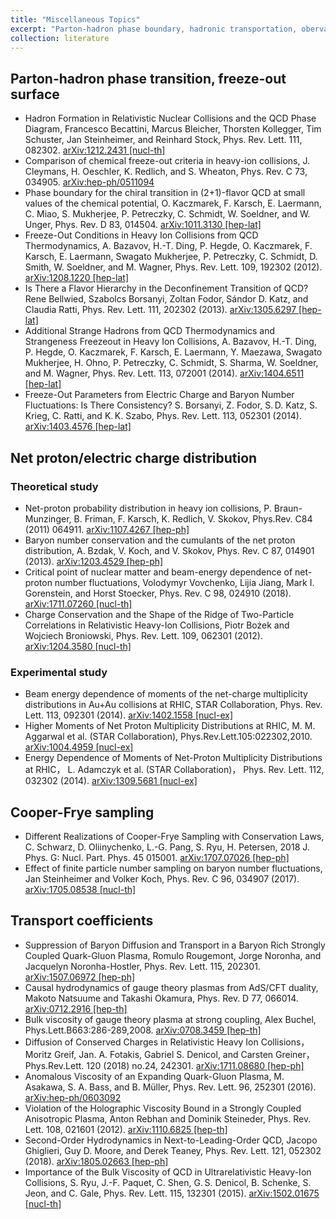 ```yaml
---
title: "Miscellaneous Topics"
excerpt: "Parton-hadron phase boundary, hadronic transportation, obervables, etc.<br/>"
collection: literature
---
```


## Parton-hadron phase transition, freeze-out surface

* Hadron Formation in Relativistic Nuclear Collisions and the QCD Phase Diagram,
Francesco Becattini, Marcus Bleicher, Thorsten Kollegger, Tim Schuster, Jan Steinheimer, and Reinhard Stock,
Phys. Rev. Lett. 111, 082302. [arXiv:1212.2431 [nucl-th]](https://arxiv.org/pdf/1212.2431v2.pdf)
* Comparison of chemical freeze-out criteria in heavy-ion collisions,
J. Cleymans, H. Oeschler, K. Redlich, and S. Wheaton,
Phys. Rev. C 73, 034905. [arXiv:hep-ph/0511094](https://arxiv.org/pdf/hep-ph/0511094.pdf)
* Phase boundary for the chiral transition in (2+1)-flavor QCD at small values of the chemical potential,
O. Kaczmarek, F. Karsch, E. Laermann, C. Miao, S. Mukherjee, P. Petreczky, C. Schmidt, W. Soeldner, and W. Unger,
Phys. Rev. D 83, 014504. [arXiv:1011.3130 [hep-lat]](https://arxiv.org/pdf/1011.3130.pdf)
* Freeze-Out Conditions in Heavy Ion Collisions from QCD Thermodynamics,
A. Bazavov, H.-T. Ding, P. Hegde, O. Kaczmarek, F. Karsch, E. Laermann, Swagato Mukherjee, P. Petreczky, C. Schmidt, D. Smith, W. Soeldner, and M. Wagner,
Phys. Rev. Lett. 109, 192302 (2012). [arXiv:1208.1220 [hep-lat]](https://arxiv.org/pdf/1208.1220)
* Is There a Flavor Hierarchy in the Deconfinement Transition of QCD?
Rene Bellwied, Szabolcs Borsanyi, Zoltan Fodor, Sándor D. Katz, and Claudia Ratti,
Phys. Rev. Lett. 111, 202302 (2013). [arXiv:1305.6297 [hep-lat]](https://arxiv.org/pdf/1305.6297)
* Additional Strange Hadrons from QCD Thermodynamics and Strangeness Freezeout in Heavy Ion Collisions,
A. Bazavov, H.-T. Ding, P. Hegde, O. Kaczmarek, F. Karsch, E. Laermann, Y. Maezawa, Swagato Mukherjee, H. Ohno, P. Petreczky, C. Schmidt, S. Sharma, W. Soeldner, and M. Wagner,
Phys. Rev. Lett. 113, 072001 (2014). [arXiv:1404.6511 [hep-lat]](https://arxiv.org/pdf/1404.6511)
* Freeze-Out Parameters from Electric Charge and Baryon Number Fluctuations: Is There Consistency?
S. Borsanyi, Z. Fodor, S. D. Katz, S. Krieg, C. Ratti, and K. K. Szabo,
Phys. Rev. Lett. 113, 052301 (2014). [arXiv:1403.4576 [hep-lat]](https://arxiv.org/pdf/1403.4576)

## Net proton/electric charge distribution

### Theoretical study

* Net-proton probability distribution in heavy ion collisions,
P. Braun-Munzinger, B. Friman, F. Karsch, K. Redlich, V. Skokov,
Phys.Rev. C84 (2011) 064911. [arXiv:1107.4267 [hep-ph]](http://arxiv.org/pdf/1107.4267.pdf)
* Baryon number conservation and the cumulants of the net proton distribution,
A. Bzdak, V. Koch, and V. Skokov,
Phys. Rev. C 87, 014901 (2013). [arXiv:1203.4529 [hep-ph]](https://arxiv.org/pdf/1203.4529)
* Critical point of nuclear matter and beam-energy dependence of net-proton number fluctuations,
Volodymyr Vovchenko, Lijia Jiang, Mark I. Gorenstein, and Horst Stoecker,
Phys. Rev. C 98, 024910 (2018). [arXiv:1711.07260 [nucl-th]](https://arxiv.org/pdf/1711.07260)
* Charge Conservation and the Shape of the Ridge of Two-Particle Correlations in Relativistic Heavy-Ion Collisions,
Piotr Bożek and Wojciech Broniowski,
Phys. Rev. Lett. 109, 062301 (2012). [arXiv:1204.3580 [nucl-th]](https://arxiv.org/pdf/1204.3580)

### Experimental study

* Beam energy dependence of moments of the net-charge multiplicity distributions in Au+Au collisions at RHIC,
STAR Collaboration,
Phys. Rev. Lett. 113, 092301 (2014). [arXiv:1402.1558 [nucl-ex]](https://arxiv.org/pdf/1402.1558)
* Higher Moments of Net Proton Multiplicity Distributions at RHIC,
M. M. Aggarwal et al. (STAR Collaboration),
Phys.Rev.Lett.105:022302,2010. [arXiv:1004.4959 [nucl-ex]](https://arxiv.org/pdf/1004.4959)
* Energy Dependence of Moments of Net-Proton Multiplicity Distributions at RHIC，
L. Adamczyk et al. (STAR Collaboration)，
Phys. Rev. Lett. 112, 032302 (2014). [arXiv:1309.5681 [nucl-ex]](https://arxiv.org/pdf/1309.5681)

## Cooper-Frye sampling

* Different Realizations of Cooper-Frye Sampling with Conservation Laws,
C. Schwarz, D. Oliinychenko, L.-G. Pang, S. Ryu, H. Petersen,
2018 J. Phys. G: Nucl. Part. Phys. 45 015001. [arXiv:1707.07026 [hep-ph]](https://arxiv.org/pdf/1707.07026)
* Effect of finite particle number sampling on baryon number fluctuations,
Jan Steinheimer and Volker Koch,
Phys. Rev. C 96, 034907 (2017). [arXiv:1705.08538 [nucl-th]](https://arxiv.org/pdf/1705.08538)


## Transport coefficients

* Suppression of Baryon Diffusion and Transport in a Baryon Rich Strongly Coupled Quark-Gluon Plasma,
Romulo Rougemont, Jorge Noronha, and Jacquelyn Noronha-Hostler,
Phys. Rev. Lett. 115, 202301. [arXiv:1507.06972 [hep-ph]](https://arxiv.org/pdf/1507.06972)
* Causal hydrodynamics of gauge theory plasmas from AdS/CFT duality,
Makoto Natsuume and Takashi Okamura,
Phys. Rev. D 77, 066014. [arXiv:0712.2916 [hep-th]](https://arxiv.org/pdf/0712.2916)
* Bulk viscosity of gauge theory plasma at strong coupling,
Alex Buchel,
Phys.Lett.B663:286-289,2008. [arXiv:0708.3459 [hep-th]](https://arxiv.org/pdf/0708.3459)
* Diffusion of Conserved Charges in Relativistic Heavy Ion Collisions，
Moritz Greif, Jan. A. Fotakis, Gabriel S. Denicol, and Carsten Greiner，
Phys.Rev.Lett. 120 (2018) no.24, 242301. [arXiv:1711.08680 [hep-ph]](http://arxiv.org/pdf/1711.08680.pdf)
* Anomalous Viscosity of an Expanding Quark-Gluon Plasma,
M. Asakawa, S. A. Bass, and B. Müller,
Phys. Rev. Lett. 96, 252301 (2016). [arXiv:hep-ph/0603092](http://arxiv.org/pdf/hep-ph/0603092.pdf)
* Violation of the Holographic Viscosity Bound in a Strongly Coupled Anisotropic Plasma,
Anton Rebhan and Dominik Steineder,
Phys. Rev. Lett. 108, 021601 (2012). [arXiv:1110.6825 [hep-th]](https://arxiv.org/pdf/1110.6825)
* Second-Order Hydrodynamics in Next-to-Leading-Order QCD,
Jacopo Ghiglieri, Guy D. Moore, and Derek Teaney,
Phys. Rev. Lett. 121, 052302 (2018). [arXiv:1805.02663 [hep-ph]](https://arxiv.org/pdf/1805.02663)
* Importance of the Bulk Viscosity of QCD in Ultrarelativistic Heavy-Ion Collisions,
S. Ryu, J.-F. Paquet, C. Shen, G. S. Denicol, B. Schenke, S. Jeon, and C. Gale,
Phys. Rev. Lett. 115, 132301 (2015). [arXiv:1502.01675 [nucl-th]](https://arxiv.org/pdf/1502.01675)
